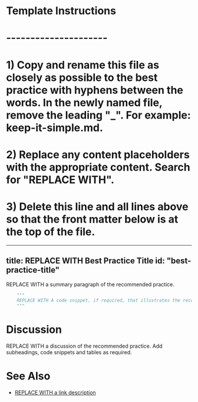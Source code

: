 # Template Instructions
# ---------------------
# 1) Copy and rename this file as closely as possible to the best practice with hyphens between the words. In the newly named file, remove the leading "_". For example: keep-it-simple.md.
# 2) Replace any content placeholders with the appropriate content. Search for "REPLACE WITH".
# 3) Delete this line and all lines above so that the front matter below is at the top of the file. 
---
title: REPLACE WITH Best Practice Title
id: "best-practice-title"
---

REPLACE WITH a summary paragraph of the recommended practice.

```python
    """
    REPLACE WITH A code snippet, if required, that illustrates the recommended practice. Change the name of the language if needed. DELETE entire section if not required.
    """
```

# Discussion 

REPLACE WITH a discussion of the recommended practice. Add subheadings, code snippets and tables as required.

# See Also

* [REPLACE WITH a link description](http://www.google.com) 
